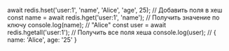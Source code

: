 await redis.hset('user:1', 'name', 'Alice', 'age', 25);  // Добавить поля в хеш
const name = await redis.hget('user:1', 'name');  // Получить значение по ключу
console.log(name); // "Alice"
const user = await redis.hgetall('user:1');  // Получить все поля хеша
console.log(user); // { name: 'Alice', age: '25' }
